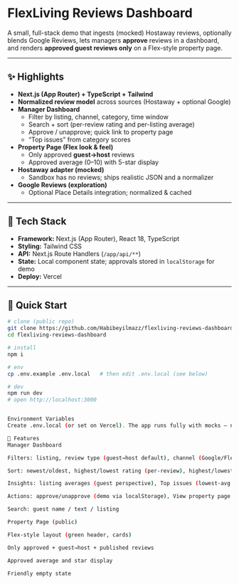 # FlexLiving Reviews Dashboard

A small, full-stack demo that ingests (mocked) Hostaway reviews, optionally blends Google Reviews, lets managers **approve** reviews in a dashboard, and renders **approved guest reviews only** on a Flex-style property page.

---

## ✨ Highlights

- **Next.js (App Router) + TypeScript + Tailwind**
- **Normalized review model** across sources (Hostaway + optional Google)
- **Manager Dashboard**
  - Filter by listing, channel, category, time window
  - Search + sort (per-review rating and per-listing average)
  - Approve / unapprove; quick link to property page
  - “Top issues” from category scores
- **Property Page (Flex look & feel)**
  - Only approved **guest→host** reviews
  - Approved average (0–10) with 5-star display
- **Hostaway adapter (mocked)**
  - Sandbox has no reviews; ships realistic JSON and a normalizer
- **Google Reviews (exploration)**
  - Optional Place Details integration; normalized & cached

---

## 🧱 Tech Stack

- **Framework:** Next.js (App Router), React 18, TypeScript  
- **Styling:** Tailwind CSS  
- **API:** Next.js Route Handlers (`/app/api/**`)  
- **State:** Local component state; approvals stored in `localStorage` for demo  
- **Deploy:** Vercel

---

## 🚀 Quick Start
```bash
# clone (public repo)
git clone https://github.com/Habibeyilmazz/flexliving-reviews-dashboard.git
cd flexliving-reviews-dashboard

# install
npm i

# env
cp .env.example .env.local   # then edit .env.local (see below)

# dev
npm run dev
# open http://localhost:3000


Environment Variables
Create .env.local (or set on Vercel). The app runs fully with mocks — no secrets required.

🧩 Features
Manager Dashboard

Filters: listing, review type (guest→host default), channel (Google/Flex), category, time (All / 30d / 90d), “Only approved”

Sort: newest/oldest, highest/lowest rating (per-review), highest/lowest listing average

Insights: listing averages (guest perspective), Top issues (lowest-avg categories across approved)

Actions: approve/unapprove (demo via localStorage), View property page → link

Search: guest name / text / listing

Property Page (public)

Flex-style layout (green header, cards)

Only approved + guest→host + published reviews

Approved average and star display

Friendly empty state